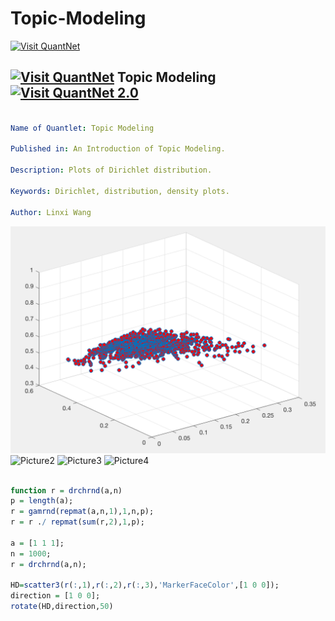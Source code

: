 # Topic-Modeling

[<img src="https://github.com/QuantLet/Styleguide-and-Validation-procedure/blob/master/pictures/banner.png" alt="Visit QuantNet">](http://quantlet.de/index.php?p=info)

## [<img src="https://github.com/QuantLet/Styleguide-and-Validation-procedure/blob/master/pictures/qloqo.png" alt="Visit QuantNet">](http://quantlet.de/) **Topic Modeling** [<img src="https://github.com/QuantLet/Styleguide-and-Validation-procedure/blob/master/pictures/QN2.png" width="60" alt="Visit QuantNet 2.0">](http://quantlet.de/d3/ia)

```yaml

Name of Quantlet: Topic Modeling

Published in: An Introduction of Topic Modeling. 

Description: Plots of Dirichlet distribution.

Keywords: Dirichlet, distribution, density plots.

Author: Linxi Wang
```

![Picture1](TM-1_1_m.png)
![Picture2](TM-1_2_m.png)
![Picture3](TM-1_3_m.png)
![Picture4](TM-1_4_m.png)

```r

function r = drchrnd(a,n)
p = length(a);
r = gamrnd(repmat(a,n,1),1,n,p);
r = r ./ repmat(sum(r,2),1,p);

a = [1 1 1];
n = 1000;
r = drchrnd(a,n);

HD=scatter3(r(:,1),r(:,2),r(:,3),'MarkerFaceColor',[1 0 0]);
direction = [1 0 0];
rotate(HD,direction,50)

```